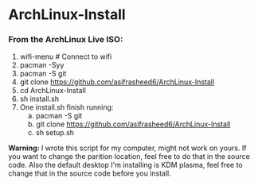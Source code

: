 # ArchLinux-Install
### From the ArchLinux Live ISO:
1. wifi-menu # Connect to wifi
2. pacman -Syy
3. pacman -S git
4. git clone https://github.com/asifrasheed6/ArchLinux-Install
5. cd ArchLinux-Install
6. sh install.sh
7. One install.sh finish running:</br>
&nbsp;&nbsp;&nbsp;&nbsp;a. pacman -S git</br>
&nbsp;&nbsp;&nbsp;&nbsp;b. git clone https://github.com/asifrasheed6/ArchLinux-Install</br>
&nbsp;&nbsp;&nbsp;&nbsp;c. sh setup.sh</br>

<b>Warning:</b> I wrote this script for my computer, might not work on yours. If you want to change the parition location, feel free to do that in the source code. Also the default desktop I'm installing is KDM plasma, feel free to change that in the source code before you install.
